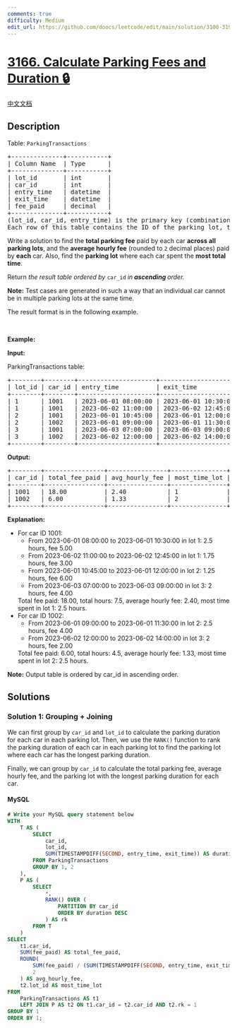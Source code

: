 ```yaml
---
comments: true
difficulty: Medium
edit_url: https://github.com/doocs/leetcode/edit/main/solution/3100-3199/3166.Calculate%20Parking%20Fees%20and%20Duration/README_EN.md
---
```


<!-- problem:start -->

# [3166. Calculate Parking Fees and Duration 🔒](https://leetcode.com/problems/calculate-parking-fees-and-duration)

[中文文档](/solution/3100-3199/3166.Calculate%20Parking%20Fees%20and%20Duration/README.md)

## Description

<!-- description:start -->

<p>Table: <code>ParkingTransactions</code></p>

<pre>
+--------------+-----------+
| Column Name  | Type      |
+--------------+-----------+
| lot_id       | int       |
| car_id       | int       |
| entry_time   | datetime  |
| exit_time    | datetime  |
| fee_paid     | decimal   |
+--------------+-----------+
(lot_id, car_id, entry_time) is the primary key (combination of columns with unique values) for this table.
Each row of this table contains the ID of the parking lot, the ID of the car, the entry and exit times, and the fee paid for the parking duration.
</pre>

<p>Write a solution to find the <strong>total parking fee</strong> paid by each car <strong>across all parking lots</strong>, and the <strong>average hourly fee</strong> (rounded to <code>2</code> decimal places) paid by <strong>each</strong> car. Also, find the <strong>parking lot</strong> where each car spent the <strong>most total time</strong>.</p>

<p>Return <em>the result table ordered by </em><code>car_id</code><em><b> </b>in<b> ascending </b></em><em> order.</em></p>

<p><strong>Note:</strong> Test cases are generated in such a way that an individual car cannot be in multiple parking lots at the same time.</p>

<p>The result format is in the following example.</p>

<p>&nbsp;</p>
<p><strong class="example">Example:</strong></p>

<div class="example-block">
<p><strong>Input:</strong></p>

<p>ParkingTransactions table:</p>

<pre class="example-io">
+--------+--------+---------------------+---------------------+----------+
| lot_id | car_id | entry_time          | exit_time           | fee_paid |
+--------+--------+---------------------+---------------------+----------+
| 1      | 1001   | 2023-06-01 08:00:00 | 2023-06-01 10:30:00 | 5.00     |
| 1      | 1001   | 2023-06-02 11:00:00 | 2023-06-02 12:45:00 | 3.00     |
| 2      | 1001   | 2023-06-01 10:45:00 | 2023-06-01 12:00:00 | 6.00     |
| 2      | 1002   | 2023-06-01 09:00:00 | 2023-06-01 11:30:00 | 4.00     |
| 3      | 1001   | 2023-06-03 07:00:00 | 2023-06-03 09:00:00 | 4.00     |
| 3      | 1002   | 2023-06-02 12:00:00 | 2023-06-02 14:00:00 | 2.00     |
+--------+--------+---------------------+---------------------+----------+
</pre>

<p><strong>Output:</strong></p>

<pre class="example-io">
+--------+----------------+----------------+---------------+
| car_id | total_fee_paid | avg_hourly_fee | most_time_lot |
+--------+----------------+----------------+---------------+
| 1001   | 18.00          | 2.40           | 1             |
| 1002   | 6.00           | 1.33           | 2             |
+--------+----------------+----------------+---------------+
</pre>

<p><strong>Explanation:</strong></p>

<ul>
	<li>For car ID 1001:
	<ul>
		<li>From 2023-06-01 08:00:00 to 2023-06-01 10:30:00 in lot 1: 2.5 hours, fee 5.00</li>
		<li>From 2023-06-02 11:00:00 to 2023-06-02 12:45:00 in lot 1: 1.75 hours, fee 3.00</li>
		<li>From 2023-06-01 10:45:00 to 2023-06-01 12:00:00 in lot 2: 1.25 hours, fee 6.00</li>
		<li>From 2023-06-03 07:00:00 to 2023-06-03 09:00:00 in lot 3: 2 hours, fee 4.00</li>
	</ul>
	Total fee paid: 18.00, total hours: 7.5, average hourly fee: 2.40, most time spent in lot 1: 2.5 hours.</li>
	<li>For car ID 1002:
	<ul>
		<li>From 2023-06-01 09:00:00 to 2023-06-01 11:30:00 in lot 2: 2.5 hours, fee 4.00</li>
		<li>From 2023-06-02 12:00:00 to 2023-06-02 14:00:00 in lot 3: 2 hours, fee 2.00</li>
	</ul>
	Total fee paid: 6.00, total hours: 4.5, average hourly fee: 1.33, most time spent in lot 2: 2.5 hours.</li>
</ul>

<p><b>Note:</b> Output table is ordered by car_id in ascending order.</p>
</div>

<!-- description:end -->

## Solutions

<!-- solution:start -->

### Solution 1: Grouping + Joining

We can first group by `car_id` and `lot_id` to calculate the parking duration for each car in each parking lot. Then, we use the `RANK()` function to rank the parking duration of each car in each parking lot to find the parking lot where each car has the longest parking duration.

Finally, we can group by `car_id` to calculate the total parking fee, average hourly fee, and the parking lot with the longest parking duration for each car.

<!-- tabs:start -->

#### MySQL

```sql
# Write your MySQL query statement below
WITH
    T AS (
        SELECT
            car_id,
            lot_id,
            SUM(TIMESTAMPDIFF(SECOND, entry_time, exit_time)) AS duration
        FROM ParkingTransactions
        GROUP BY 1, 2
    ),
    P AS (
        SELECT
            *,
            RANK() OVER (
                PARTITION BY car_id
                ORDER BY duration DESC
            ) AS rk
        FROM T
    )
SELECT
    t1.car_id,
    SUM(fee_paid) AS total_fee_paid,
    ROUND(
        SUM(fee_paid) / (SUM(TIMESTAMPDIFF(SECOND, entry_time, exit_time)) / 3600),
        2
    ) AS avg_hourly_fee,
    t2.lot_id AS most_time_lot
FROM
    ParkingTransactions AS t1
    LEFT JOIN P AS t2 ON t1.car_id = t2.car_id AND t2.rk = 1
GROUP BY 1
ORDER BY 1;
```

<!-- tabs:end -->

<!-- solution:end -->

<!-- problem:end -->
